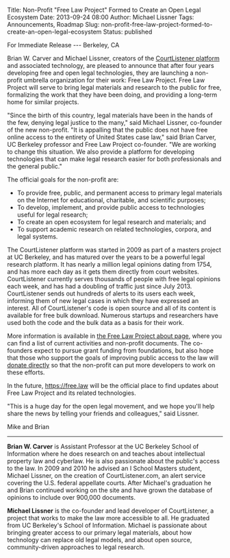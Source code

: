 Title: Non-Profit "Free Law Project" Formed to Create an Open Legal Ecosystem
Date: 2013-09-24 08:00
Author: Michael Lissner
Tags: Announcements, Roadmap
Slug: non-profit-free-law-project-formed-to-create-an-open-legal-ecosystem
Status: published

For Immediate Release --- Berkeley, CA

Brian W. Carver and Michael Lissner, creators of the [CourtListener
platform](https://www.courtlistener.com/) and associated technology, are
pleased to announce that after four years developing free and open legal
technologies, they are launching a non-profit umbrella organization for
their work: Free Law Project. Free Law Project will serve to bring legal
materials and research to the public for free, formalizing the work that
they have been doing, and providing a long-term home for similar
projects.

"Since the birth of this country, legal materials have been in the hands
of the few, denying legal justice to the many," said Michael Lissner,
co-founder of the new non-profit. "It is appalling that the public does
not have free online access to the entirety of United States case law,"
said Brian Carver, UC Berkeley professor and Free Law Project
co-founder. "We are working to change this situation. We also provide a
platform for developing technologies that can make legal research easier
for both professionals and the general public."

The official goals for the non-profit are:

-   To provide free, public, and permanent access to primary legal
    materials on the Internet for educational, charitable, and
    scientific purposes;
-   To develop, implement, and provide public access to technologies
    useful for legal research;
-   To create an open ecosystem for legal research and materials; and
-   To support academic research on related technologies, corpora, and
    legal systems.

The CourtListener platform was started in 2009 as part of a masters
project at UC Berkeley, and has matured over the years to be a powerful
legal research platform. It has nearly a million legal opinions dating
from 1754, and has more each day as it gets them directly from court
websites. CourtListener currently serves thousands of people with free
legal opinions each week, and has had a doubling of traffic just since
July 2013. CourtListener sends out hundreds of alerts to its users each
week, informing them of new legal cases in which they have expressed an
interest. All of CourtListener's code is open source and all of its
content is available for free bulk download. Numerous startups and
researchers have used both the code and the bulk data as a basis for
their work.

More information is available in [the Free Law Project about
page](/about/), where you can find a list of
current activities and non-profit documents. The co-founders expect to
pursue grant funding from foundations, but also hope that those who
support the goals of improving public access to the law will [donate
directly]({filename}/pages/donate.md) so that
the non-profit can put more developers to work on these efforts.

In the future, https://free.law will be the official place to find
updates about Free Law Project and its related technologies.

"This is a huge day for the open legal movement, and we hope you'll help
share the news by telling your friends and colleagues," said Lissner.

Mike and Brian

* * * * *

**Brian W. Carver** is Assistant Professor at the UC Berkeley School of
Information where he does research on and teaches about intellectual
property law and cyberlaw. He is also passionate about the public's
access to the law. In 2009 and 2010 he advised an I School Masters
student, Michael Lissner, on the creation of CourtListener.com, an alert
service covering the U.S. federal appellate courts. After Michael's
graduation he and Brian continued working on the site and have grown the
database of opinions to include over 900,000 documents.

**Michael Lissner** is the co-founder and lead developer of
CourtListener, a project that works to make the law more accessible to
all. He graduated from UC Berkeley's School of Information. Michael is
passionate about bringing greater access to our primary legal materials,
about how technology can replace old legal models, and about open
source, community-driven approaches to legal research.


